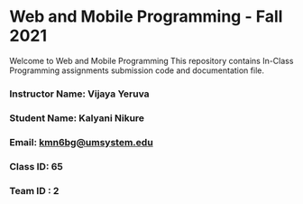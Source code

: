# Web and Mobile Programming - Fall 2021

Welcome to Web and Mobile Programming
This repository contains In-Class Programming assignments submission code and documentation file.

### Instructor Name: Vijaya Yeruva
### Student Name: Kalyani Nikure
### Email: kmn6bg@umsystem.edu
### Class ID: 65
### Team ID : 2


